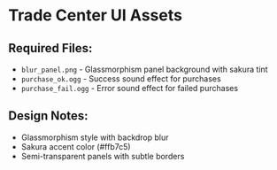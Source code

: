# Trade Center UI Assets

## Required Files:
- `blur_panel.png` - Glassmorphism panel background with sakura tint
- `purchase_ok.ogg` - Success sound effect for purchases
- `purchase_fail.ogg` - Error sound effect for failed purchases

## Design Notes:
- Glassmorphism style with backdrop blur
- Sakura accent color (#ffb7c5)
- Semi-transparent panels with subtle borders

